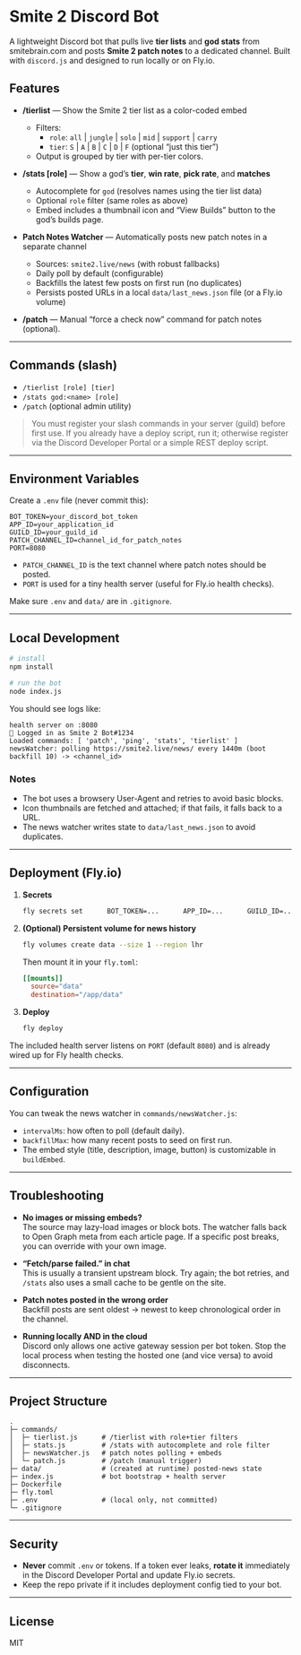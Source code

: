 # Smite 2 Discord Bot

A lightweight Discord bot that pulls live **tier lists** and **god stats** from smitebrain.com and posts **Smite 2 patch notes** to a dedicated channel. Built with `discord.js` and designed to run locally or on Fly.io.

## Features

- **/tierlist** — Show the Smite 2 tier list as a color-coded embed  
  - Filters:
    - `role`: `all` | `jungle` | `solo` | `mid` | `support` | `carry`
    - `tier`: `S` | `A` | `B` | `C` | `D` | `F` (optional “just this tier”)
  - Output is grouped by tier with per-tier colors.

- **/stats <god> [role]** — Show a god’s **tier**, **win rate**, **pick rate**, and **matches**  
  - Autocomplete for `god` (resolves names using the tier list data)
  - Optional `role` filter (same roles as above)
  - Embed includes a thumbnail icon and “View Builds” button to the god’s builds page.

- **Patch Notes Watcher** — Automatically posts new patch notes in a separate channel  
  - Sources: `smite2.live/news` (with robust fallbacks)
  - Daily poll by default (configurable)
  - Backfills the latest few posts on first run (no duplicates)
  - Persists posted URLs in a local `data/last_news.json` file (or a Fly.io volume)

- **/patch** — Manual “force a check now” command for patch notes (optional).

---

## Commands (slash)

- `/tierlist [role] [tier]`
- `/stats god:<name> [role]`
- `/patch` (optional admin utility)

> You must register your slash commands in your server (guild) before first use. If you already have a deploy script, run it; otherwise register via the Discord Developer Portal or a simple REST deploy script.

---

## Environment Variables

Create a `.env` file (never commit this):

```env
BOT_TOKEN=your_discord_bot_token
APP_ID=your_application_id
GUILD_ID=your_guild_id
PATCH_CHANNEL_ID=channel_id_for_patch_notes
PORT=8080
```

- `PATCH_CHANNEL_ID` is the text channel where patch notes should be posted.
- `PORT` is used for a tiny health server (useful for Fly.io health checks).

Make sure `.env` and `data/` are in `.gitignore`.

---

## Local Development

```bash
# install
npm install

# run the bot
node index.js
```

You should see logs like:
```
health server on :8080
🤖 Logged in as Smite 2 Bot#1234
Loaded commands: [ 'patch', 'ping', 'stats', 'tierlist' ]
newsWatcher: polling https://smite2.live/news/ every 1440m (boot backfill 10) -> <channel_id>
```

### Notes
- The bot uses a browsery User-Agent and retries to avoid basic blocks.
- Icon thumbnails are fetched and attached; if that fails, it falls back to a URL.
- The news watcher writes state to `data/last_news.json` to avoid duplicates.

---

## Deployment (Fly.io)

1. **Secrets**
   ```bash
   fly secrets set      BOT_TOKEN=...      APP_ID=...      GUILD_ID=...      PATCH_CHANNEL_ID=...
   ```

2. **(Optional) Persistent volume for news history**
   ```bash
   fly volumes create data --size 1 --region lhr
   ```
   Then mount it in your `fly.toml`:
   ```toml
   [[mounts]]
     source="data"
     destination="/app/data"
   ```

3. **Deploy**
   ```bash
   fly deploy
   ```

The included health server listens on `PORT` (default `8080`) and is already wired up for Fly health checks.

---

## Configuration

You can tweak the news watcher in `commands/newsWatcher.js`:

- `intervalMs`: how often to poll (default daily).
- `backfillMax`: how many recent posts to seed on first run.
- The embed style (title, description, image, button) is customizable in `buildEmbed`.

---

## Troubleshooting

- **No images or missing embeds?**  
  The source may lazy-load images or block bots. The watcher falls back to Open Graph meta from each article page. If a specific post breaks, you can override with your own image.

- **“Fetch/parse failed.” in chat**  
  This is usually a transient upstream block. Try again; the bot retries, and `/stats` also uses a small cache to be gentle on the site.

- **Patch notes posted in the wrong order**  
  Backfill posts are sent oldest → newest to keep chronological order in the channel.

- **Running locally AND in the cloud**  
  Discord only allows one active gateway session per bot token. Stop the local process when testing the hosted one (and vice versa) to avoid disconnects.

---

## Project Structure

```
.
├─ commands/
│  ├─ tierlist.js      # /tierlist with role+tier filters
│  ├─ stats.js         # /stats with autocomplete and role filter
│  ├─ newsWatcher.js   # patch notes polling + embeds
│  └─ patch.js         # /patch (manual trigger)
├─ data/               # (created at runtime) posted-news state
├─ index.js            # bot bootstrap + health server
├─ Dockerfile
├─ fly.toml
├─ .env                # (local only, not committed)
└─ .gitignore
```

---

## Security

- **Never** commit `.env` or tokens. If a token ever leaks, **rotate it** immediately in the Discord Developer Portal and update Fly.io secrets.
- Keep the repo private if it includes deployment config tied to your bot.

---

## License

MIT
